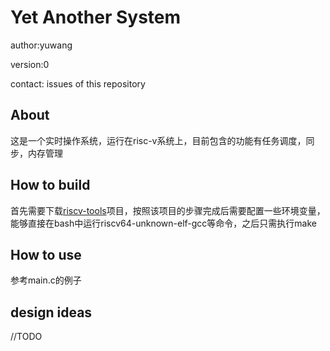 # Yet Another System

author:yuwang

version:0

contact: issues of this repository



## About

这是一个实时操作系统，运行在risc-v系统上，目前包含的功能有任务调度，同步，内存管理



## How to build

首先需要下载[riscv-tools](https://github.com/riscv/riscv-tools)项目，按照该项目的步骤完成后需要配置一些环境变量，能够直接在bash中运行riscv64-unknown-elf-gcc等命令，之后只需执行make



## How to use

参考main.c的例子



## design ideas

//TODO